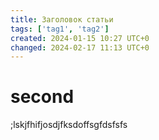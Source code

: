 ```yaml
---
title: Заголовок статьи
tags: ['tag1', 'tag2']
created: 2024-01-15 10:27 UTC+0
changed: 2024-02-17 11:13 UTC+0
---
```

# second
;lskjfhifjosdjfksdoffsgfdsfsfs
